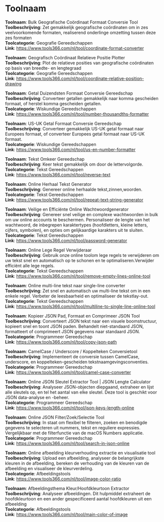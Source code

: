 # Toolnaam

**Toolnaam**: Bulk Geografische Coördinaat Formaat Conversie Tool  
**Toolbeschrijving**: Zet gemakkelijk geografische coördinaten om in zes veelvoorkomende formaten, realiserend onderlinge omzetting tussen deze zes formaten  
**Toolcategorie**: Geografie Gereedschappen  
**Link**: https://www.tools366.com/nl/tool/coordinate-format-converter


**Toolnaam**: Geografisch Coördinaat Relatieve Positie Plotter  
**Toolbeschrijving**: Plot de relatieve posities van geografische coördinaten op basis van breedte- en lengtegraad  
**Toolcategorie**: Geografie Gereedschappen  
**Link**: https://www.tools366.com/nl/tool/coordinate-relative-position-drawing


**Toolnaam**: Getal Duizendsten Formaat Conversie Gereedschap  
**Toolbeschrijving**: Converteer getallen gemakkelijk naar komma gescheiden formaat, of herstel komma gescheiden getallen.  
**Toolcategorie**: Wiskundige Gereedschappen  
**Link**: https://www.tools366.com/nl/tool/number-thousandths-formatter


**Toolnaam**: US-UK Getal Formaat Conversie Gereedschap  
**Toolbeschrijving**: Converteer gemakkelijk US-UK getal formaat naar Europees formaat, of converteer Europees getal formaat naar US-UK formaat.  
**Toolcategorie**: Wiskundige Gereedschappen  
**Link**: https://www.tools366.com/nl/tool/us-en-number-formatter


**Toolnaam**: Tekst Omkeer Gereedschap  
**Toolbeschrijving**: Keer tekst gemakkelijk om door de lettervolgorde.  
**Toolcategorie**: Tekst Gereedschappen  
**Link**: https://www.tools366.com/nl/tool/reverse-text


**Toolnaam**: Online Herhaal Tekst Generator  
**Toolbeschrijving**: Genereer online herhaalde tekst,zinnen,woorden.  
**Toolcategorie**: Tekst Gereedschappen  
**Link**: https://www.tools366.com/nl/tool/repeat-text-string-generator


**Toolnaam**: Veilige en Efficiënte Online Wachtwoordgenerator  
**Toolbeschrijving**: Genereer snel veilige en complexe wachtwoorden in bulk om uw online accounts te beschermen. Personaliseer de lengte van het wachtwoord, de inbegrepen karaktertypes (hoofdletters, kleine letters, cijfers, symbolen), en opties om gelijkaardige karakters uit te sluiten.  
**Toolcategorie**: Tekst Gereedschappen  
**Link**: https://www.tools366.com/nl/tool/password-generator


**Toolnaam**: Online Lege Regel Verwijderaar  
**Toolbeschrijving**: Gebruik onze online toolom lege regels te verwijderen om uw tekst snel en automatisch op te schonen en te optimaliseren.Verwijder efficiënt alle lege regels.  
**Toolcategorie**: Tekst Gereedschappen  
**Link**: https://www.tools366.com/nl/tool/remove-empty-lines-online-tool


**Toolnaam**: Online multi-line tekst naar single-line converter  
**Toolbeschrijving**: Zet snel en automatisch uw multi-line tekst om in een enkele regel. Verbeter de leesbaarheid en optimaliseer de tekstlay-out.  
**Toolcategorie**: Tekst Gereedschappen  
**Link**: https://www.tools366.com/nl/tool/multiline-to-single-line-online-tool


**Toolnaam**: Kopieer JSON Pad, Formaat en Comprimeer JSON Tool  
**Toolbeschrijving**: Converteert JSON tekst naar een visuele boomstructuur, kopieert snel en toont JSON paden. Behandelt niet-standaard JSON, formatteert of comprimeert JSON gegevens naar standaard JSON.  
**Toolcategorie**: Programmeer Gereedschap  
**Link**: https://www.tools366.com/nl/tool/copy-json-path


**Toolnaam**: CamelCase / Underscore / Koppelteken Conversietool  
**Toolbeschrijving**: Implementeert de conversie tussen CamelCase, underscore, en koppelteken-gescheiden tekstnaamgevingsconventies.  
**Toolcategorie**: Programmeer Gereedschap  
**Link**: https://www.tools366.com/nl/tool/camel-case-converter


**Toolnaam**: Online JSON Sleutel Extractor Tool | JSON Lengte Calculator  
**Toolbeschrijving**: Analyseer JSON-objecten diepgaand, extraheer en lijst alle sleutels op, en tel het aantal van elke sleutel. Deze tool is geschikt voor JSON data-analyse en -beheer.  
**Toolcategorie**: Programmeer Gereedschap  
**Link**: https://www.tools366.com/nl/tool/json-keys-length-online


**Toolnaam**: Online JSON Filter/Zoek/Selectie Tool  
**Toolbeschrijving**: In staat om flexibel te filteren, zoeken en benodigde gegevens te selecteren uit nummers, tekst en reguliere expressies. Vergelijkbaar met de filterfunctie van de macOS Numbers applicatie.  
**Toolcategorie**: Programmeer Gereedschap  
**Link**: https://www.tools366.com/nl/tool/search-in-json-online


**Toolnaam**: Online afbeelding kleurverhouding extractie en visualisatie tool  
**Toolbeschrijving**: Upload een afbeelding, analyseer de belangrijkste kleuren in de afbeelding, bereken de verhouding van de kleuren van de afbeelding en visualiseer de kleurverdeling.  
**Toolcategorie**: Afbeeldingstools  
**Link**: https://www.tools366.com/nl/tool/image-color-ratio


**Toolnaam**: Afbeeldingsthema Kleur/Hoofdkleurtoon Extractor  
**Toolbeschrijving**: Analyseer afbeeldingen. Dit hulpmiddel extraheert de hoofdkleurtoon en een ander gespecificeerd aantal hoofdkleuren uit een afbeelding  
**Toolcategorie**: Afbeeldingstools  
**Link**: https://www.tools366.com/nl/tool/main-color-of-image


